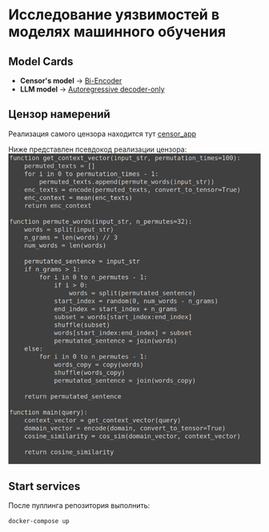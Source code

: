 # Исследование уязвимостей в моделях машинного обучения
## Model Cards
* **Censor's model** -> [Bi-Encoder](https://huggingface.co/DiTy/bi-encoder-russian-msmarco)
* **LLM model** -> [Autoregressive decoder-only](https://huggingface.co/Intel/neural-chat-7b-v3-2)

## Цензор намерений

Реализация самого цензора находится тут [censor_app](./src/censor_app/)

Ниже представлен псевдокод реализации цензора:
![pseudocode](./imgs/pseudocode.png)

## Start services

После пуллинга репозитория выполнить:
```sh
docker-compose up
```


